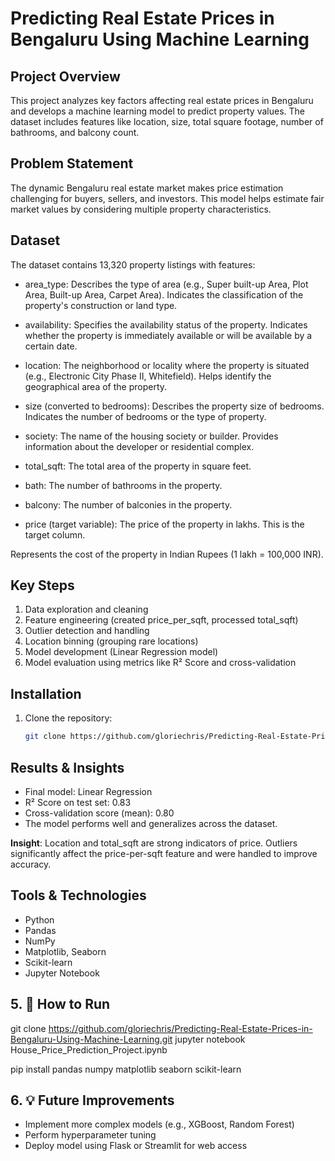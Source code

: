 # Predicting Real Estate Prices in Bengaluru Using Machine Learning

## Project Overview
This project analyzes key factors affecting real estate prices in Bengaluru and develops a machine learning model to predict property values. The dataset includes features like location, size, total square footage, number of bathrooms, and balcony count.

## Problem Statement
The dynamic Bengaluru real estate market makes price estimation challenging for buyers, sellers, and investors. This model helps estimate fair market values by considering multiple property characteristics.

## Dataset
The dataset contains 13,320 property listings with features:
- area_type: Describes the type of area (e.g., Super built-up Area, Plot Area, Built-up Area, Carpet Area). Indicates the classification of the property's construction or land type.

- availability: Specifies the availability status of the property. Indicates whether the property is immediately available or will be available by a certain date.

- location: The neighborhood or locality where the property is situated (e.g., Electronic City Phase II, Whitefield). Helps identify the geographical area of the property.

- size (converted to bedrooms): Describes the property size of bedrooms. Indicates the number of bedrooms or the type of property.

- society: The name of the housing society or builder. Provides information about the developer or residential complex.

- total_sqft: The total area of the property in square feet.

- bath: The number of bathrooms in the property.
  
- balcony: The number of balconies in the property.

- price (target variable): The price of the property in lakhs. This is the target column.

Represents the cost of the property in Indian Rupees (1 lakh = 100,000 INR).
## Key Steps
1. Data exploration and cleaning
2. Feature engineering (created price_per_sqft, processed total_sqft)
3. Outlier detection and handling
4. Location binning (grouping rare locations)
5. Model development (Linear Regression model)
6. Model evaluation using metrics like R² Score and cross-validation

## Installation
1. Clone the repository:
   ```bash
   git clone https://github.com/gloriechris/Predicting-Real-Estate-Prices-in-Bengaluru-Using-Machine-Learning.git 
## Results & Insights

- Final model: Linear Regression
- R² Score on test set: 0.83
- Cross-validation score (mean): 0.80
- The model performs well and generalizes across the dataset.

**Insight**: Location and total_sqft are strong indicators of price. Outliers significantly affect the price-per-sqft feature and were handled to improve accuracy.

## Tools & Technologies
- Python
- Pandas
- NumPy
- Matplotlib, Seaborn
- Scikit-learn
- Jupyter Notebook

 ## 5. **🚀 How to Run**

git clone https://github.com/gloriechris/Predicting-Real-Estate-Prices-in-Bengaluru-Using-Machine-Learning.git 
jupyter notebook House_Price_Prediction_Project.ipynb

pip install pandas numpy matplotlib seaborn scikit-learn
 

## 6. **💡 Future Improvements**
- Implement more complex models (e.g., XGBoost, Random Forest)
- Perform hyperparameter tuning
- Deploy model using Flask or Streamlit for web access

